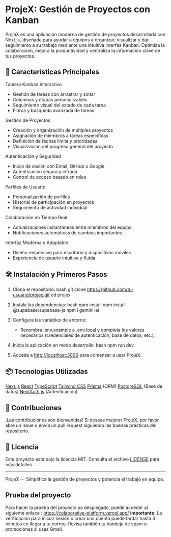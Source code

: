 # ProjeX: Gestión de Proyectos con Kanban

ProjeX es una aplicación moderna de gestión de proyectos desarrollada con Next.js, diseñada para ayudar a equipos a organizar, visualizar y dar seguimiento a su trabajo mediante una intuitiva interfaz Kanban. Optimiza la colaboración, mejora la productividad y centraliza la información clave de tus proyectos.

## 🚀 Características Principales

Tablero Kanban Interactivo
  - Gestión de tareas con arrastrar y soltar
  - Columnas y etapas personalizables
  - Seguimiento visual del estado de cada tarea
  - Filtros y búsqueda avanzada de tareas

Gestión de Proyectos
  - Creación y organización de múltiples proyectos
  - Asignación de miembros a tareas específicas
  - Definición de fechas límite y prioridades
  - Visualización del progreso general del proyecto

Autenticación y Seguridad
  - Inicio de sesión con Email, GitHub o Google
  - Autenticación segura y cifrada
  - Control de acceso basado en roles

Perfiles de Usuario
  - Personalización de perfiles
  - Historial de participación en proyectos
  - Seguimiento de actividad individual

Colaboración en Tiempo Real
  - Actualizaciones instantáneas entre miembros del equipo
  - Notificaciones automáticas de cambios importantes

Interfaz Moderna y Adaptable
  - Diseño responsivo para escritorio y dispositivos móviles
  - Experiencia de usuario intuitiva y fluida

## 🛠️ Instalación y Primeros Pasos

1. Clona el repositorio:
   bash
   git clone https://github.com/tu-usuario/projex.git
   cd projex
   

2. Instala las dependencias:
   bash
   npm install
   npm install @supabase/supabase-js
   npm i gemini-ai

4. Configura las variables de entorno:
   - Renombra .env.example a .env.local y completa los valores necesarios (credenciales de autenticación, base de datos, etc.).

5. Inicia la aplicación en modo desarrollo:
   bash
   npm run dev
   

6. Accede a [http://localhost:3000](http://localhost:3000) para comenzar a usar ProjeX.

## 📦 Tecnologías Utilizadas

[Next.js](https://nextjs.org/)
[React](https://react.dev/)
[TypeScript](https://www.typescriptlang.org/)
[Tailwind CSS](https://tailwindcss.com/)
[Prisma](https://www.prisma.io/) (ORM)
[PostgreSQL](https://www.postgresql.org/) (Base de datos)
[NextAuth.js](https://next-auth.js.org/) (Autenticación)

## 🤝 Contribuciones

¡Las contribuciones son bienvenidas! Si deseas mejorar ProjeX, por favor abre un issue o envía un pull request siguiendo las buenas prácticas del repositorio.

## 📄 Licencia

Este proyecto está bajo la licencia MIT. Consulta el archivo [LICENSE](./LICENSE) para más detalles.

---

ProjeX — Simplifica la gestión de proyectos y potencia el trabajo en equipo.
## Prueba del proyecto
Para hacer la prueba del proyecto ya desplegado, puede acceder al siguiente enlace : https://colaborative-platform.vercel.app/
**importante:** La verificación para iniciar sesión o crear una cuenta puede tardar hasta 3 minutos en llegar a tu correo. Revisa también tu bandeja de spam o promociones si usas Gmail.
